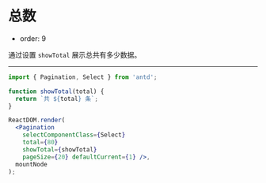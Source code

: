 # 总数

- order: 9

通过设置 `showTotal` 展示总共有多少数据。

---

````jsx
import { Pagination, Select } from 'antd';

function showTotal(total) {
  return `共 ${total} 条`;
}

ReactDOM.render(
  <Pagination
    selectComponentClass={Select}
    total={80}
    showTotal={showTotal}
    pageSize={20} defaultCurrent={1} />,
  mountNode
);
````
